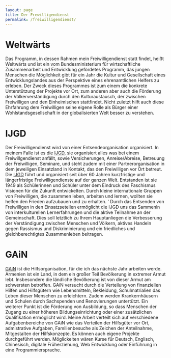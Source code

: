 ```yaml
---
layout: page
title: Der Frewilligendienst
permalink: /freiwilligendienst/
---
```

# Weltwärts
Das Programm, in dessen Rahmen mein Freiwilligendienst statt findet, heißt Weltwärts und ist ein vom Bundesministerium für wirtschaftliche Zusammenarbeit und Entwicklung gefördetes Programm, das jungen Menschen die Möglichkeit gibt für ein Jahr die Kultur und Gesellschaft eines Entwicklungslandes aus der Perspektive eines ehrenamtlichen Helfers zu erleben.
Der Zweck dieses Programmes ist zum einem die konkrete Unterstützung der Projekte vor Ort, zum anderen aber auch die Förderung der Völkerverständigung durch den Kulturaustausch, der zwischen Freiwilligen und den Einheimischen stattfindet. Nicht zuletzt hilft auch diese Ehrfahrung dem Freiwilligen seine eigene Rolle als Bürger einer Wohlstandsgesellschaft in der globalisierten Welt besser zu verstehen.

# IJGD
Der Freiwilligendienst wird von einer Entsendeorganisation organisiert. In meinem Falle ist es die [IJGD], sie organisiert alles was bei einem Freiwillgendienst anfällt, sowie Versicherungen, Anreise/Abreise, Betreuung der Freiwilligen, Seminare, und steht zudem mit einer Partnerorganisation in dem jeweiligen Einsatzland in Kontakt, das den Freiwilligen vor Ort betreut.
Die [IJGD] führt und organisiert seit über 60 Jahren kurzfristige und längerfristige Freiwilligendienste auf der ganzen Welt.
Entstanden ist sie 1949 als Schülerinnen und Schüler unter dem Eindruck des Faschismus Visionen für die Zukunft entwickelten. Durch kleine internationale Gruppen von Freiwilligen, die zusammen leben, arbeiten und lernen, wollten sie helfen den Frieden aufzubauen und zu erhalten. '
Durch das Entsenden von Freiwilligen in den Einsatzsetellen ermöglicht die IJGD uns das Sammenln von interkulturellen Lernerfahrungen und die aktive Teilnahme an der Gemeinschaft.
Dies soll letztlich zu Ihrem Hauptanliegen die Verbesserung der Verständigung zwischen Menschen und Völkern, aktives Handeln gegen Rassismus und Diskriminierung und ein friedliches und gleichberechtigtes Zusammenleben beitragen.

# GAiN
[GAiN] ist die Hilfsorganisation, für die ich das nächste Jahr arbeiten werde. Armenien ist ein Land, in dem ein großer Teil Bevölkerung in extremer Armut lebt. Insbesondere die ländliche Bevölkerung ist von dieser Armut am schwersten betroffen.
GAiN versucht durch die Verteilung von finanziellen Hilfen und Hilfsgütern wie Lebensmitteln, Bekleidung, Schulmatrialien das Leben dieser Menschen zu erleichtern. Zudem werden Krankernhäusern und Schulen durch Sachspenden und Renovierungen untertützt. Ein weiterer Punkt ist die Förderung von Ausbildung, so dass Menschen der Zugang zu einer höheren Bildungseinrichtung oder einer zusätzlichen Qualifikation ermöglicht wird. Meine Arbeit verteilt sich auf verschiedene Aufgabenbereiche von GAiN wie das Verteilen der Hilfsgüter vor Ort, admistrative Aufgaben, Familienbesuche als Zeichen der Anteilnahme, Mitgestalten der Hilfskonzepte. Es können auch eigene Projekte durchgeführt werden. Möglickeiten wären Kurse für Deutsch, Englisch, Chinesisch, digitale Früherziehung, Web Entwicklung oder Einführung in eine Programmiersprache.

[IJGD]: https://www.ijgd.de/
[GAiN]: http://www.gain-germany.org/projektlaender/armenien/

